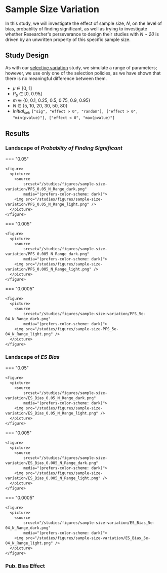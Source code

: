 # Sample Size Variation

In this study, we will investigate the effect of sample size, *N*, on the level of bias, probablity of finding significant, as well as trying to investigate whether Researcher's perseverance to design their studies with *N ~ 20* is driven by an unwritten property of this specific sample size.

## Study Design

As with our [selective variation](/studies/selection-variation) study, we simulate a range of parameters; however, we use only one of the selection policies, as we have shown that there is no meaningful difference between them.

- *μ* ∈ [0, 1]
- *P<sub>b</sub>* ∈ [0, 0.95]
- *m* ∈ {0, 0.1, 0.25, 0.5, 0.75, 0.9, 0.95}
- *N* ∈ {5, 10, 20, 30, 50, 80}
- *Initial<sub>sel</sub>*, `["sig", "effect > 0", "random"], ["effect > 0", "min(pvalue)"], ["effect < 0", "max(pvalue)"]`

## Results

### Landscape of *Probablity of Finding Significant*

=== "0.05"

	<figure>
	  <picture>
	    <source 
	        srcset="/studies/figures/sample-size-variation/PFS_0.05_N_Range_dark.png"
	        media="(prefers-color-scheme: dark)">
	    <img src="/studies/figures/sample-size-variation/PFS_0.05_N_Range_light.png" />
	  </picture>
	</figure>

=== "0.005"

	<figure>
	  <picture>
	    <source 
	        srcset="/studies/figures/sample-size-variation/PFS_0.005_N_Range_dark.png"
	        media="(prefers-color-scheme: dark)">
	    <img src="/studies/figures/sample-size-variation/PFS_0.005_N_Range_light.png" />
	  </picture>
	</figure>

=== "0.0005"

	<figure>
	  <picture>
	    <source 
	        srcset="/studies/figures/sample-size-variation/PFS_5e-04_N_Range_dark.png"
	        media="(prefers-color-scheme: dark)">
	    <img src="/studies/figures/sample-size-PFS_5e-04_N_Range_light.png" />
	  </picture>
	</figure>

### Landscape of *ES Bias*

=== "0.05"

	<figure>
	  <picture>
	    <source 
	        srcset="/studies/figures/sample-size-variation/ES_Bias_0.05_N_Range_dark.png"
	        media="(prefers-color-scheme: dark)">
	    <img src="/studies/figures/sample-size-variation/ES_Bias_0.05_N_Range_light.png" />
	  </picture>
	</figure>

=== "0.005"

	<figure>
	  <picture>
	    <source 
	        srcset="/studies/figures/sample-size-variation/ES_Bias_0.005_N_Range_dark.png"
	        media="(prefers-color-scheme: dark)">
	    <img src="/studies/figures/sample-size-variation/ES_Bias_0.005_N_Range_light.png" />
	  </picture>
	</figure>

=== "0.0005"

	<figure>
	  <picture>
	    <source 
	        srcset="/studies/figures/sample-size-variation/ES_Bias_5e-04_N_Range_dark.png"
	        media="(prefers-color-scheme: dark)">
	    <img src="/studies/figures/sample-size-variation/ES_Bias_5e-04_N_Range_light.png" />
	  </picture>
	</figure>

### Pub. Bias Effect
